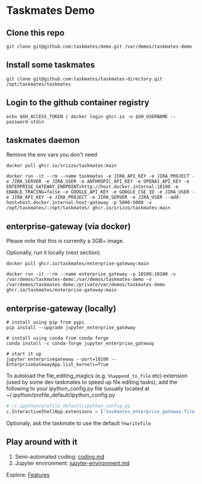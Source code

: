 # Taskmates Demo

## Clone this repo

```shell
git clone git@github.com:taskmates/demo.git /var/demos/taskmates-demo
```

## Install some taskmates


```shell
git clone git@github.com:taskmates/taskmates-directory.git /opt/taskmates/taskmates
```

## Login to the github container registry

```shell
echo $GH_ACCESS_TOKEN | docker login ghcr.io -u $GH_USERNAME --password-stdin
```

## taskmates daemon

Remove the env vars you don't need

```shell
docker pull ghcr.io/srizzo/taskmates:main

docker run -it --rm --name taskmates -e JIRA_API_KEY -e JIRA_PROJECT -e JIRA_SERVER -e JIRA_USER -e ANTHROPIC_API_KEY -e OPENAI_API_KEY -e ENTERPRISE_GATEWAY_ENDPOINT=http://host.docker.internal:10100 -e ENABLE_TRACING=false -e GOOGLE_API_KEY -e GOOGLE_CSE_ID -e JIRA_USER -e JIRA_API_KEY -e JIRA_PROJECT -e JIRA_SERVER -e JIRA_USER --add-host=host.docker.internal:host-gateway -p 5000:5000 -v /opt/taskmates/:/opt/taskmates/ ghcr.io/srizzo/taskmates:main
```

## enterprise-gateway (via docker)

Please note that this is currently a 3GB+ image.

Optionally, run it locally (next section).

```shell
docker pull ghcr.io/taskmates/enterprise-gateway:main

docker run -it --rm --name enterprise_gateway -p 10100:10100 -v /var/demos/taskmates-demo:/var/demos/taskmates-demo -v /var/demos/taskmates-demo:/private/var/demos/taskmates-demo ghcr.io/taskmates/enterprise-gateway:main
```


## enterprise-gateway (locally)

```shell
# install using pip from pypi
pip install --upgrade jupyter_enterprise_gateway
```

```shell
# install using conda from conda forge
conda install -c conda-forge jupyter_enterprise_gateway
```

```shell
# start it up
jupyter enterprisegateway --port=10100 --EnterpriseGatewayApp.list_kernels=True
```

To autoload the file_editing_magics (e.g. `%%append_to_file` etc) extension (used by some dev taskmates to speed up file editing tasks), add the following to your ipython_config.py file (usually located at ~/.ipython/profile_default/ipython_config.py

```python
# ~/.ipython/profile_default/ipython_config.py
c.InteractiveShellApp.extensions = ['taskmates_enterprise_gateway.file_editing_magics'] 
```

Optionaly, ask the taskmate to use the default `%%writefile`


## Play around with it

1. Semi-automated coding: [coding.md](coding.md)
2. Jupyter environment: [jupyter-environment.md](Features%2F10.%20Jupyter%20environment%2Fjupyter-environment.md)

Explore:  [Features](Features)
